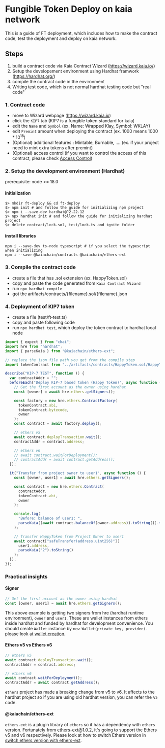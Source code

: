 # Fungible Token Deploy on kaia network

This is a guide of FT deployment, which includes how to make the contract code, test the deployment and deploy on kaia network.

## Steps

1. build a contract code via Kaia Contract Wizard (https://wizard.kaia.io/)
2. Setup the developement environment using Hardhat framwork (https://hardhat.org/)
3. compile the contract code in the environment
4. Writing test code, which is not normal hardhat testing code but "real code"

### 1. Contract code

- move to Wizard webpage (https://wizard.kaia.io)
- click the `KIP7` tab (KIP7 is a fungible token standard for kaia)
- edit the `Name` and `Symbol` (ex. Name: Wrapped Klay, Symbol: WKLAY)
- edit `Premint` amount when deploying the contract (ex. 1000 means $1000 * 10^{18}$)
- (Optional) additional features : Mintable, Burnable, .... (ex. if your project need to mint extra tokens after premint)
- (Optional) access control (if you want to control the access of this contract, please check [Access Control](https://docs.openzeppelin.com/contracts/2.x/access-control))

### 2. Setup the development environment (Hardhat)

prerequisite: node >= 18.0

#### initialization

```shell
$> mkdir ft-deploy && cd ft-deploy
$> npm init # and follow the guide for initializing npm project
$> npm i --save-dev hardhat@^2.22.12
$> npx hardhat init # and follow the guide for initializing hardhat project
$> delete contract/lock.sol, test/lock.ts and ignite folder
```

#### install libraries

```shell
npm i --save-dev ts-node typescript # if you select the typescript when initializing
npm i --save @kaiachain/contracts @kaiachain/ethers-ext
```

### 3. Compile the contract code

- create a file that has .sol extension (ex. HappyToken.sol)
- copy and paste the code generated from `Kaia Contract Wizard`
- run `npx hardhat compile`
- got the artifacts/contracts/{filename}.sol/{filename}.json

### 4. Deployment of KIP7 token

- create a file (test/ft-test.ts)
- copy and paste following code
- run `npx hardhat test`, which deploy the token contract to hardhat local node

```js
import { expect } from "chai";
import hre from "hardhat";
import { parseKaia } from "@kaiachain/ethers-ext";

// replace the json file path you get from the compile step
import tokenContract from "../artifacts/contracts/HappyToken.sol/HappyToken.json";

describe("KIP-7 TEST", function () {
  var contractAddr = "";
  beforeEach("Deploy KIP-7 based token (Happy Token)", async function () {
    // Get the first account as the owner using hardhat
    const [owner] = await hre.ethers.getSigners();

    const factory = new hre.ethers.ContractFactory(
      tokenContract.abi,
      tokenContract.bytecode,
      owner
    );
    const contract = await factory.deploy();

    // ethers v5
    await contract.deployTransaction.wait();
    contractAddr = contract.address;

    // ethers v6
    // await contract.waitForDeployment();
    // contractAddr = await contract.getAddress();
  });

  it("Transfer from project owner to user1", async function () {
    const [owner, user1] = await hre.ethers.getSigners();

    const contract = new hre.ethers.Contract(
      contractAddr,
      tokenContract.abi,
      owner
    );

    console.log(
      "Before: balance of user1: ",
      parseKaia((await contract.balanceOf(owner.address)).toString()).toString()
    );

    // Transfer HappyToken from Project Owner to user1
    await contract["safeTransfer(address,uint256)"](
      user1.address,
      parseKaia("2").toString()
    );
  });
});
```

### Practical insights

#### Signer

```js
// Get the first account as the owner using hardhat
const [owner, user1] = await hre.ethers.getSigners();
```

This above example is getting two signers from hre (hardhat runtime environment), `owner` and `user1`. These are wallet instances from ethers inside hardhat and funded by hardhat for development convenience. You should create `Wallet` instance by `new Wallet(private key, provider)`. please look at [wallet creation](https://github.com/kaiachain/kaia-sdk/blob/dev/ethers-ext/example/v6/transactions/Basic_08_TxTypeValueTransfer.js#L16).

#### Ethers v5 vs Ethers v6

```js
// ethers v5
await contract.deployTransaction.wait();
contractAddr = contract.address;

// ethers v6
await contract.waitForDeployment();
contractAddr = await contract.getAddress();
```

`ethers` project has made a breaking change from v5 to v6. It affects to the hardhat project so if you are using old hardhat version, you can refer the v`5` code.

#### @kaiachain/ethers-ext

`ethers-ext` is a plugin library of `ethers` so it has a dependency with `ethers` version. Fortunately from ethers-ext@1.0.2, it's going to support the Ethers v5 and v6 respectively. Please look at how to switch Ethers version in [switch ethers version with ethers-ext](https://github.com/kaiachain/kaia-sdk/tree/dev/ethers-ext#ethersjs-extension-for-klaytn).
